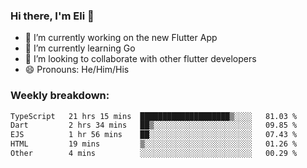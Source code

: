 ### Hi there, I'm Eli 👋
- 🔭 I’m currently working on the new Flutter App
- 🌱 I’m currently learning Go
- 🦄 I’m looking to collaborate with other flutter developers
- 😄 Pronouns: He/Him/His

### Weekly breakdown:
<!--START_SECTION:waka-->

```txt
TypeScript   21 hrs 15 mins  ████████████████████▒░░░░   81.03 %
Dart         2 hrs 34 mins   ██▒░░░░░░░░░░░░░░░░░░░░░░   09.85 %
EJS          1 hr 56 mins    ██░░░░░░░░░░░░░░░░░░░░░░░   07.43 %
HTML         19 mins         ▒░░░░░░░░░░░░░░░░░░░░░░░░   01.26 %
Other        4 mins          ░░░░░░░░░░░░░░░░░░░░░░░░░   00.29 %
```

<!--END_SECTION:waka-->
